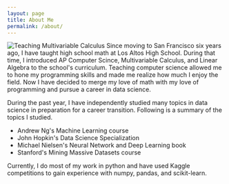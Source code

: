 ```yaml
---
layout: page
title: About Me
permalink: /about/
---
```

![Teaching Multivariable Calculus]({{site.url}}/images/TeachingMVC.jpg)
Since moving to San Francisco six years ago, I have taught high school math at Los Altos High School. During that time, I introduced AP Computer Scince, Multivariable Calculus, and Linear Algebra to the school's curriculum. Teaching computer science allowed me to hone my programming skills and made me realize how much I enjoy the field. Now I have decided to merge my love of math with my love of programming and pursue a career in data science.

During the past year, I have independently studied many topics in data science in preparation for a career transition. Following is a summary of the topics I studied.

* Andrew Ng's Machine Learning course
* John Hopkin's Data Science Specialization
* Michael Nielsen's Neural Network and Deep Learning book
* Stanford's Mining Massive Datasets course

Currently, I do most of my work in python and have used Kaggle competitions to gain experience with numpy, pandas, and scikit-learn. 
